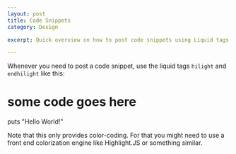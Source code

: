 ```yaml
---
layout: post
title: Code Snippets
category: Design

excerpt: Quick overview on how to post code snippets using Liquid tags and how to escape or not escape markdown and HTML in your blog entries. 

---
```


Whenever you need to post a code snippet, use the liquid tags `hilight` and `endhilight` like this:

<!--  highlight ruby  -->
# some code goes here
puts "Hello World!"
<!--  endhighlight  -->

Note that this only provides color-coding. For that you might need to use a front end colorization engine like Highlight.JS or something similar.

